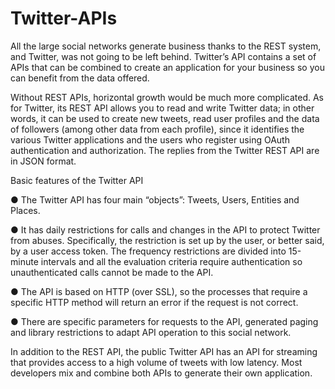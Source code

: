 # Twitter-APIs

All the large social networks generate business thanks to the REST system, and Twitter, was not going to be left behind. 
Twitter’s API contains a set of APIs that can be combined to create an application for your business so you can benefit from the data offered.

Without REST APIs, horizontal growth would be much more complicated. 
As for Twitter, its REST API allows you to read and write Twitter data; in other words, it can be used to create new tweets, 
read user profiles and the data of followers (among other data from each profile), since it identifies the various Twitter applications and the users 
who register using OAuth authentication and authorization. The replies from the Twitter REST API are in JSON format.



Basic features of the Twitter API

●      The Twitter API has four main “objects”: Tweets, Users, Entities and Places.

●      It has daily restrictions for calls and changes in the API to protect Twitter from abuses. Specifically, the restriction is set up by the user, or better said, by a user access token. The frequency restrictions are divided into 15-minute intervals and all the evaluation criteria require authentication so unauthenticated calls cannot be made to the API.

●      The API is based on HTTP (over SSL), so the processes that require a specific HTTP method will return an error if the request is not correct.

●      There are specific parameters for requests to the API, generated paging and library restrictions to adapt API operation to this social network.

In addition to the REST API, the public Twitter API has an API for streaming that provides access to a high volume of tweets with low latency. 
Most developers mix and combine both APIs to generate their own application.
